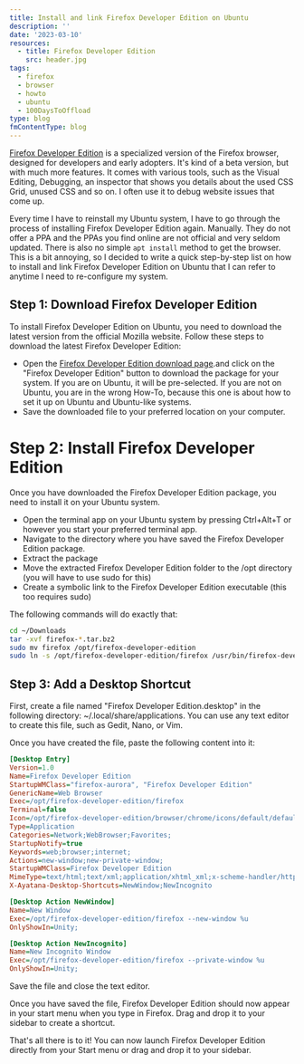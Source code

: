 ```yaml
---
title: Install and link Firefox Developer Edition on Ubuntu
description: ''
date: '2023-03-10'
resources:
  - title: Firefox Developer Edition
    src: header.jpg
tags:
  - firefox
  - browser
  - howto
  - ubuntu
  - 100DaysToOffload
type: blog
fmContentType: blog
---
```


[Firefox Developer Edition](https://www.mozilla.org/en-US/firefox/developer/) is a specialized version of the Firefox browser, designed for developers and early adopters. It's kind of a beta version, but with much more features. It comes with various tools, such as the Visual Editing, Debugging, an inspector that shows you details about the used CSS Grid, unused CSS and so on. I often use it to debug website issues that come up.

Every time I have to reinstall my Ubuntu system, I have to go through the process of installing Firefox Developer Edition again. Manually. They do not offer a PPA and the PPAs you find online are not official and very seldom updated. There is also no simple `apt install` method to get the browser. This is a bit annoying, so I decided to write a quick step-by-step list on how to install and link Firefox Developer Edition on Ubuntu that I can refer to anytime I need to re-configure my system.

## Step 1: Download Firefox Developer Edition

To install Firefox Developer Edition on Ubuntu, you need to download the latest version from the official Mozilla website. Follow these steps to download the latest Firefox Developer Edition:

- Open the [Firefox Developer Edition download page](https://www.mozilla.org/en-US/firefox/developer/).and click on the "Firefox Developer Edition" button to download the package for your system. If you are on Ubuntu, it will be pre-selected. If you are not on Ubuntu, you are in the wrong How-To, because this one is about how to set it up on Ubuntu and Ubuntu-like systems.
- Save the downloaded file to your preferred location on your computer.

# Step 2: Install Firefox Developer Edition

Once you have downloaded the Firefox Developer Edition package, you need to install it on your Ubuntu system.

- Open the terminal app on your Ubuntu system by pressing Ctrl+Alt+T or however you start your preferred terminal app.
- Navigate to the directory where you have saved the Firefox Developer Edition package.
- Extract the package
- Move the extracted Firefox Developer Edition folder to the /opt directory (you will have to use sudo for this)
- Create a symbolic link to the Firefox Developer Edition executable (this too requires sudo)

The following commands will do exactly that:

```bash
cd ~/Downloads
tar -xvf firefox-*.tar.bz2
sudo mv firefox /opt/firefox-developer-edition
sudo ln -s /opt/firefox-developer-edition/firefox /usr/bin/firefox-developer-edition
```

## Step 3: Add a Desktop Shortcut

First, create a file named "Firefox Developer Edition.desktop" in the following directory: ~/.local/share/applications. You can use any text editor to create this file, such as Gedit, Nano, or Vim.

Once you have created the file, paste the following content into it:

```ini
[Desktop Entry]
Version=1.0
Name=Firefox Developer Edition
StartupWMClass="firefox-aurora", "Firefox Developer Edition"
GenericName=Web Browser
Exec=/opt/firefox-developer-edition/firefox
Terminal=false
Icon=/opt/firefox-developer-edition/browser/chrome/icons/default/default128.png
Type=Application
Categories=Network;WebBrowser;Favorites;
StartupNotify=true
Keywords=web;browser;internet;
Actions=new-window;new-private-window;
StartupWMClass=Firefox Developer Edition
MimeType=text/html;text/xml;application/xhtml_xml;x-scheme-handler/http;x-scheme-handler/https;x-scheme-handler/ftp;
X-Ayatana-Desktop-Shortcuts=NewWindow;NewIncognito

[Desktop Action NewWindow]
Name=New Window
Exec=/opt/firefox-developer-edition/firefox --new-window %u
OnlyShowIn=Unity;

[Desktop Action NewIncognito]
Name=New Incognito Window
Exec=/opt/firefox-developer-edition/firefox --private-window %u
OnlyShowIn=Unity;
```
Save the file and close the text editor.

Once you have saved the file, Firefox Developer Edition should now appear in your start menu when you type in Firefox. Drag and drop it to your sidebar to create a shortcut.

That's all there is to it! You can now launch Firefox Developer Edition directly from your Start menu or drag and drop it to your sidebar.
